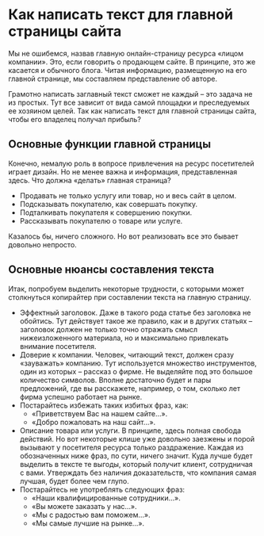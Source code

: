 # Как написать текст для главной страницы сайта
Мы не ошибемся, назвав главную онлайн-страницу ресурса «лицом компании». Это, если говорить о продающем сайте. В принципе, это же касается и обычного блога. Читая информацию, размещенную на его главной странице, мы составляем представление об авторе.

Грамотно написать заглавный текст сможет не каждый – это задача не из простых. Тут все зависит от вида самой площадки и преследуемых ее хозяином целей. Так как написать текст для главной страницы сайта, чтобы его владелец получал прибыль?

## Основные функции главной страницы
Конечно, немалую роль в вопросе привлечения на ресурс посетителей играет дизайн. Но не менее важна и информация, представленная здесь. Что должна «делать» главная страница?

- Продавать не только услугу или товар, но и весь сайт в целом.
- Подсказывать покупателю, как совершать покупку.
- Подталкивать покупателя к совершению покупки.
- Рассказывать покупателю о товаре или услуге.

Казалось бы, ничего сложного. Но вот реализовать все это бывает довольно непросто.

## Основные нюансы составления текста
Итак, попробуем выделить некоторые трудности, с которыми может столкнуться копирайтер при составлении текста на главную страницу.

- Эффектный заголовок. Даже в такого рода статье без заголовка не обойтись. Тут действует такое же правило, как и в других статьях – заголовок должен не только точно отражать смысл нижеизложенного материала, но и максимально привлекать внимание посетителя.
- Доверие к компании. Человек, читающий текст, должен сразу «зауважать» компанию. Тут используется множество инструментов, один из которых – рассказ о фирме. Не выделяйте под это большое количество символов. Вполне достаточно будет и пары предложений, где вы расскажете, например, о том, сколько лет фирма успешно работает на рынке.
- Постарайтесь избежать таких избитых фраз, как:
    - «Приветствуем Вас на нашем сайте…».
    - «Добро пожаловать на наш сайт…».
- Описание товара или услуги. В принципе, здесь полная свобода действий. Но вот некоторые клише уже довольно заезжены и порой вызывают у посетителя ресурса только раздражение. Каждая из обозначенных ниже фраз, по сути, ничего значит. Куда лучше будет выделить в тексте те выгоды, который получит клиент, сотрудничая с вами. Утверждать без наличия доказательств, что компания самая лучшая, будет более чем глупо.
- Постарайтесь не употреблять следующих фраз:
    - «Наши квалифицированные сотрудники…».
    - «Вы можете заказать у нас…».
    - «Мы с радостью вам поможем…».
    - «Мы самые лучшие на рынке…».
